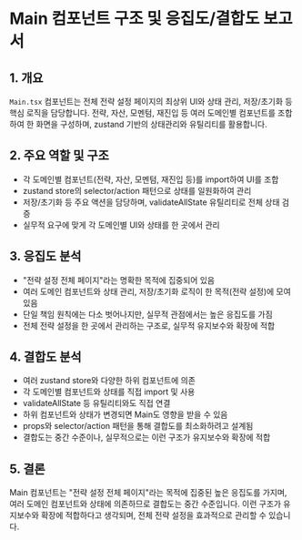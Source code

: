 # Main 컴포넌트 구조 및 응집도/결합도 보고서

## 1. 개요

`Main.tsx` 컴포넌트는 전체 전략 설정 페이지의 최상위 UI와 상태 관리, 저장/초기화 등 핵심 로직을 담당합니다. 전략, 자산, 모멘텀, 재진입 등 여러 도메인별 컴포넌트를 조합하여 한 화면을 구성하며, zustand 기반의 상태관리와 유틸리티를 활용합니다.

## 2. 주요 역할 및 구조

- 각 도메인별 컴포넌트(전략, 자산, 모멘텀, 재진입 등)를 import하여 UI를 조합
- zustand store의 selector/action 패턴으로 상태를 일원화하여 관리
- 저장/초기화 등 주요 액션을 담당하며, validateAllState 유틸리티로 전체 상태 검증
- 실무적 요구에 맞게 각 도메인별 UI와 상태를 한 곳에서 관리

## 3. 응집도 분석

- "전략 설정 전체 페이지"라는 명확한 목적에 집중되어 있음
- 여러 도메인 컴포넌트와 상태 관리, 저장/초기화 로직이 한 목적(전략 설정)에 모여 있음
- 단일 책임 원칙에는 다소 벗어나지만, 실무적 관점에서는 높은 응집도를 가짐
- 전체 전략 설정을 한 곳에서 관리하는 구조로, 실무적 유지보수와 확장에 적합

## 4. 결합도 분석

- 여러 zustand store와 다양한 하위 컴포넌트에 의존
- 각 도메인별 컴포넌트와 상태를 직접 import 및 사용
- validateAllState 등 유틸리티와도 직접 연결
- 하위 컴포넌트와 상태가 변경되면 Main도 영향을 받을 수 있음
- props와 selector/action 패턴을 통해 결합도를 최소화하려고 설계됨
- 결합도는 중간 수준이나, 실무적으로는 이런 구조가 유지보수와 확장에 적합

## 5. 결론

Main 컴포넌트는 "전략 설정 전체 페이지"라는 목적에 집중된 높은 응집도를 가지며, 여러 도메인 컴포넌트와 상태에 의존하므로 결합도는 중간 수준입니다. 이런 구조가 유지보수와 확장에 적합하다고 생각되며, 전체 전략 설정을 효과적으로 관리할 수 있습니다.
